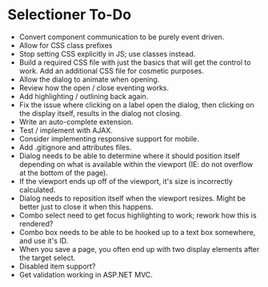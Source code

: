 # Selectioner To-Do

- Convert component communication to be purely event driven.
- Allow for CSS class prefixes
- Stop setting CSS explicitly in JS; use classes instead.
- Build a required CSS file with just the basics that will get the control to work. Add an additional CSS file for cosmetic purposes.
- Allow the dialog to animate when opening.
- Review how the open / close eventing works.
- Add highlighting / outlining back again.
- Fix the issue where clicking on a label open the dialog, then clicking on the display itself, results in the dialog not closing.
- Write an auto-complete extension.
- Test / implement with AJAX.
- Consider implementing responsive support for mobile.
- Add .gitignore and attributes files.
- Dialog needs to be able to determine where it should position itself depending on what is available within the viewport (IE: do not overflow at the bottom of the page).
- If the viewport ends up off of the viewport, it's size is incorrectly calculated.
- Dialog needs to reposition itself when the viewport resizes. Might be better just to close it when this happens.
- Combo select need to get focus highlighting to work; rework how this is rendered?
- Combo box needs to be able to be hooked up to a text box somewhere, and use it's ID.
- When you save a page, you often end up with two display elements after the target select.
- Disabled item support?
- Get validation working in ASP.NET MVC.